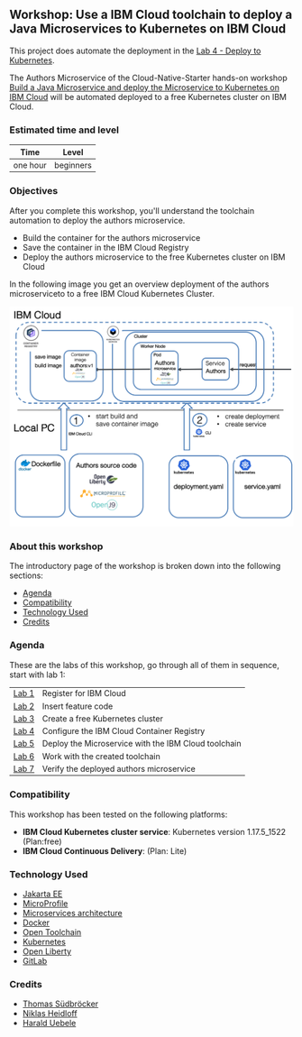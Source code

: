 ## Workshop: Use a IBM Cloud toolchain to deploy a Java Microservices to Kubernetes on IBM Cloud

This project does automate the deployment in the [Lab 4 - Deploy to Kubernetes](https://github.com/IBM/cloud-native-starter/blob/master/workshop-one-service/4-kubernetes.md).

The Authors Microservice of the Cloud-Native-Starter hands-on workshop [Build a Java Microservice and deploy the Microservice to Kubernetes on IBM Cloud](https://github.com/IBM/cloud-native-starter/tree/master/workshop-one-service) will be automated deployed to a free Kubernetes cluster on IBM Cloud.

### Estimated time and level

|  Time | Level  |
| - | - |
| one hour | beginners |

### Objectives

After you complete this workshop, you'll understand the toolchain automation to deploy the authors microservice.

* Build the container for the authors microservice
* Save the container in the IBM Cloud Registry
* Deploy the authors microservice to the free Kubernetes cluster on IBM Cloud

In the following image you get an overview deployment of the authors microserviceto to a free IBM Cloud Kubernetes Cluster.

![overview of the authors microservice deployment](../images/lab-4-overview.png)

### About this workshop

The introductory page of the workshop is broken down into the following sections:

* [Agenda](#agenda)
* [Compatibility](#compatibility)
* [Technology Used](#technology-used)
* [Credits](#credits)

### Agenda

These are the labs of this workshop, go through all of them in sequence, start with lab 1:

|   |   |
| - | - |
| [Lab 1](lab1/README.md) | Register for IBM Cloud |
| [Lab 2](lab2/README.md) | Insert feature code |
| [Lab 3](lab3/README.md) | Create a free Kubernetes cluster |
| [Lab 4](lab4/README.md) | Configure the IBM Cloud Container Registry |
| [Lab 5](lab5/README.md) | Deploy the Microservice with the  IBM Cloud toolchain |
| [Lab 6](lab6/README.md) | Work with the created toolchain |
| [Lab 7](lab7/README.md) | Verify the deployed authors microservice |


### Compatibility

This workshop has been tested on the following platforms:

* **IBM Cloud Kubernetes cluster service**: Kubernetes version 1.17.5_1522 (Plan:free) 
* **IBM Cloud Continuous Delivery**: (Plan: Lite)

### Technology Used

* [Jakarta EE](https://jakarta.ee/)
* [MicroProfile](https://microprofile.io/)
* [Microservices architecture](https://en.wikipedia.org/wiki/Microservices)
* [Docker](https://www.docker.com/)
* [Open Toolchain](https://github.com/open-toolchain)
* [Kubernetes](https://kubernetes.io/)
* [Open Liberty](https://openliberty.io/)
* [GitLab](https://about.gitlab.com/)

### Credits

* [Thomas Südbröcker](https://twitter.com/tsuedbroecker)
* [Niklas Heidloff](https://twitter.com/nheidloff)
* [Harald Uebele](https://twitter.com/Harald_U)





